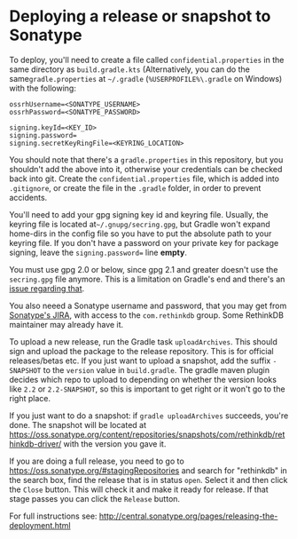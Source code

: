 # Deploying a release or snapshot to Sonatype

To deploy, you'll need to create a file called `confidential.properties` in the same directory as `build.gradle.kts` 
(Alternatively, you can do the same`gradle.properties` at `~/.gradle` (`%USERPROFILE%\.gradle` on Windows) with the following:

```
ossrhUsername=<SONATYPE_USERNAME>
ossrhPassword=<SONATYPE_PASSWORD>

signing.keyId=<KEY_ID>
signing.password=
signing.secretKeyRingFile=<KEYRING_LOCATION>
```

You should note that there's a `gradle.properties` in this repository, but you shouldn't add the above into it,
otherwise your credentials can be checked back into git. Create the `confidential.properties` file, which is added into
`.gitignore`, or create the file in the `.gradle` folder, in order to prevent accidents.

You'll need to add your gpg signing key id and keyring file. Usually, the keyring file is located at`~/.gnupg/secring.gpg`,
but Gradle won't expand home-dirs in the config file so you have to put the absolute path to your keyring file.
If you don't have a password on your private key for package signing, leave the `signing.password=` line **empty**.

You must use gpg 2.0 or below, since gpg 2.1 and greater doesn't use the `secring.gpg` file anymore. This is a limitation
on Gradle's end and there's an [issue regarding that](https://github.com/gradle/gradle/issues/888).

You also neeed a Sonatype username and password, that you may get from [Sonatype's JIRA](https://issues.sonatype.org/secure/Signup!default.jspa),
with access to the `com.rethinkdb` group. Some RethinkDB maintainer may already have it.

To upload a new release, run the Gradle task `uploadArchives`. This should sign and upload the package to the release
repository. This is for official releases/betas etc. If you just want to upload a snapshot, add the suffix `-SNAPSHOT`
to the `version` value in `build.gradle`. The gradle maven plugin decides which repo to upload to depending on whether
the version looks like `2.2` or `2.2-SNAPSHOT`, so this is important to get right or it won't go to the right place.

If you just want to do a snapshot: if `gradle uploadArchives` succeeds, you're done. The snapshot will be located at
https://oss.sonatype.org/content/repositories/snapshots/com/rethinkdb/rethinkdb-driver/ with the version you gave it.

If you are doing a full release, you need to go to https://oss.sonatype.org/#stagingRepositories and search for
"rethinkdb" in the search box, find the release that is in status `open`. Select it and then click the `Close` button.
This will check it and make it ready for release. If that stage passes you can click the `Release` button.

For full instructions see: http://central.sonatype.org/pages/releasing-the-deployment.html
